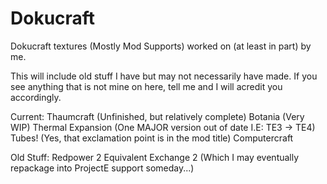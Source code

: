 # Dokucraft
Dokucraft textures (Mostly Mod Supports) worked on (at least in part) by me.

This will include old stuff I have but may not necessarily have made. If you see anything that is not mine on here, tell me and I will acredit you accordingly.

Current:
Thaumcraft (Unfinished, but relatively complete)
Botania (Very WIP)
Thermal Expansion (One MAJOR version out of date I.E: TE3 -> TE4)
Tubes! (Yes, that exclamation point is in the mod title)
Computercraft

Old Stuff:
Redpower 2
Equivalent Exchange 2 (Which I may eventually repackage into ProjectE support someday...)

